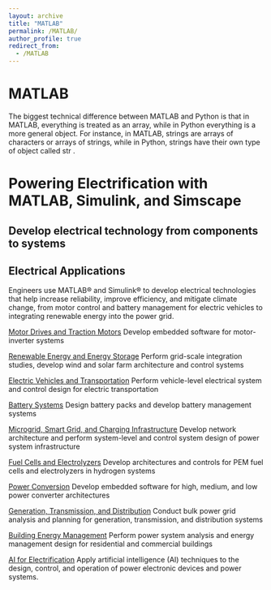 ```yaml
---
layout: archive
title: "MATLAB"
permalink: /MATLAB/
author_profile: true
redirect_from:
  - /MATLAB
---
```


MATLAB
======
The biggest technical difference between MATLAB and Python is that in MATLAB, everything is treated as an array, while in Python everything is a more general object. For instance, in MATLAB, strings are arrays of characters or arrays of strings, while in Python, strings have their own type of object called str .


Powering Electrification with MATLAB, Simulink, and Simscape
======
Develop electrical technology from components to systems
---
Electrical Applications
---
Engineers use MATLAB® and Simulink® to develop electrical technologies that help increase reliability, improve efficiency, and mitigate climate change, from motor control and battery management for electric vehicles to integrating renewable energy into the power grid.

[Motor Drives and Traction Motors](https://uk.mathworks.com/solutions/electrification/motor-drives-traction-motors.html)
Develop embedded software for motor-inverter systems

[Renewable Energy and Energy Storage](https://uk.mathworks.com/solutions/electrification/renewable-energy-energy-storage.html)
Perform grid-scale integration studies, develop wind and solar farm architecture and control systems

 	
[Electric Vehicles and Transportation](https://uk.mathworks.com/solutions/electrification/electric-vehicles-transportation.html)
Perform vehicle-level electrical system and control design for electric transportation

[Battery Systems](https://uk.mathworks.com/solutions/electrification/battery-systems.html)
Design battery packs and develop battery management systems

[Microgrid, Smart Grid, and Charging Infrastructure](https://uk.mathworks.com/solutions/electrification/microgrid-smart-grid-charging-infrastructure.html)
Develop network architecture and perform system-level and control system design of power system infrastructure

[Fuel Cells and Electrolyzers](https://uk.mathworks.com/solutions/electrification/fuel-cells-electrolyzers.html)
Develop architectures and controls for PEM fuel cells and electrolyzers in hydrogen systems

[Power Conversion](https://uk.mathworks.com/solutions/electrification/power-conversion-control.html)
Develop embedded software for high, medium, and low power converter architectures

[Generation, Transmission, and Distribution](https://uk.mathworks.com/solutions/electrification/generation-transmission-distribution.html)
Conduct bulk power grid analysis and planning for generation, transmission, and distribution systems

[Building Energy Management](https://uk.mathworks.com/solutions/electrification/building-energy-management.html)
Perform power system analysis and energy management design for residential and commercial buildings
	
[AI for Electrification](https://uk.mathworks.com/solutions/electrification/artificial-intelligence.html)
Apply artificial intelligence (AI) techniques to the design, control, and operation of power electronic devices and power systems.


